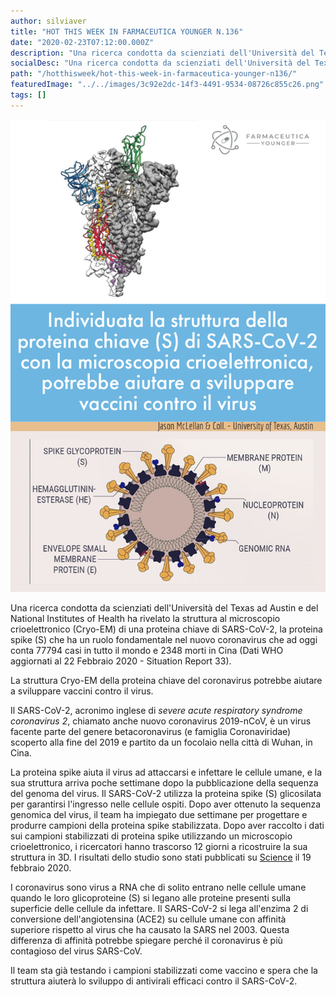 ```yaml
---
author: silviaver
title: "HOT THIS WEEK IN FARMACEUTICA YOUNGER N.136"
date: "2020-02-23T07:12:00.000Z"
description: "Una ricerca condotta da scienziati dell'Università del Texas ad Austin e del National Institutes of Health ha rivelato la struttura al microscopio crioelettronico (Cryo-EM) di una proteina chiave di SARS-CoV-2, la proteina spike (S) che ha un ruolo fondamentale nel nuovo coronavirus che ad oggi conta 78823 casi e 2468 morti in tutto il mondo.\n\nLa struttura Cryo-EM della proteina chiave del coronavirus potrebbe aiutare a sviluppare vaccini contro il virus."
socialDesc: "Una ricerca condotta da scienziati dell'Università del Texas ad Austin e del National Institutes of Health ha rivelato la struttura al microscopio crioelettronico (Cryo-EM) di una proteina chiave di SARS-CoV-2, la proteina spike (S) che ha un ruolo fondamentale nel nuovo coronavirus che ad oggi conta 78823 casi e 2468 morti in tutto il mondo.\n\nLa struttura Cryo-EM della proteina chiave del coronavirus potrebbe aiutare a sviluppare vaccini contro il virus."
path: "/hotthisweek/hot-this-week-in-farmaceutica-younger-n136/"
featuredImage: "../../images/3c92e2dc-14f3-4491-9534-08726c855c26.png"
tags: []
---
```


![null](../../images/3c92e2dc-14f3-4491-9534-08726c855c26.png)

Una ricerca condotta da scienziati dell'Università del Texas ad Austin e del National Institutes of Health ha rivelato la struttura al microscopio crioelettronico (Cryo-EM) di una proteina chiave di SARS-CoV-2, la proteina spike (S) che ha un ruolo fondamentale nel nuovo coronavirus che ad oggi conta 77794 casi in tutto il mondo e 2348 morti in Cina (Dati WHO aggiornati al 22 Febbraio 2020 - Situation Report 33).

La struttura Cryo-EM della proteina chiave del coronavirus potrebbe aiutare a sviluppare vaccini contro il virus.

Il SARS-CoV-2, acronimo inglese di _severe acute respiratory syndrome coronavirus 2_, chiamato anche nuovo coronavirus 2019-nCoV, è un virus facente parte del genere betacoronavirus (e famiglia Coronaviridae) scoperto alla fine del 2019 e partito da un focolaio nella città di Wuhan, in Cina.

La proteina spike aiuta il virus ad attaccarsi e infettare le cellule umane, e la sua struttura arriva poche settimane dopo la pubblicazione della sequenza del genoma del virus. Il SARS-CoV-2 utilizza la proteina spike (S) glicosilata per garantirsi l'ingresso nelle cellule ospiti. Dopo aver ottenuto la sequenza genomica del virus, il team ha impiegato due settimane per progettare e produrre campioni della proteina spike stabilizzata. Dopo aver raccolto i dati sui campioni stabilizzati di proteina spike utilizzando un microscopio crioelettronico, i ricercatori hanno trascorso 12 giorni a ricostruire la sua struttura in 3D. I risultati dello studio sono stati pubblicati su [Science](https://science.sciencemag.org/content/early/2020/02/19/science.abb2507) il 19 febbraio 2020.

I coronavirus sono virus a RNA che di solito entrano nelle cellule umane quando le loro glicoproteine ​​(S) si legano alle proteine ​​presenti sulla superficie delle cellule da infettare. Il SARS-CoV-2 si lega all'enzima 2 di conversione dell'angiotensina (ACE2) su cellule umane con affinità superiore rispetto al virus che ha causato la SARS nel 2003. Questa differenza di affinità potrebbe spiegare perché il coronavirus è più contagioso del virus SARS-CoV.

Il team sta già testando i campioni stabilizzati come vaccino e spera che la struttura aiuterà lo sviluppo di antivirali efficaci contro il SARS-CoV-2.
